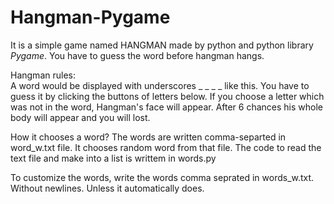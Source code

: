 # Hangman-Pygame
It is a simple game named HANGMAN made by python and python library *Pygame*. You have to guess the word before hangman hangs.


Hangman rules:  
A word would be displayed with underscores _ _ _ _ like this. You have to guess it by clicking the buttons of letters below. 
If you choose a letter which was not in the word, Hangman's face will appear. After 6 chances his whole body will appear and you will lost. 

How it chooses a word?
The words are written comma-separted in word_w.txt file. It chooses random word from that file. 
The code to read the text file and make into a list is writtem in words.py

To customize the words, write the words comma seprated in words_w.txt. Without newlines. Unless it automatically does.  

